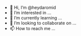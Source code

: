 - 👋 Hi, I’m @heydaromid
- 👀 I’m interested in ...
- 🌱 I’m currently learning ...
- 💞️ I’m looking to collaborate on ...
- 📫 How to reach me ...

<!---
heydaromid/heydaromid is a ✨ special ✨ repository because its `README.md` (this file) appears on your GitHub profile.
You can click the Preview link to take a look at your changes.
--->
